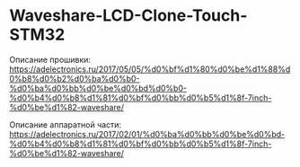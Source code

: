﻿# Waveshare-LCD-Clone-Touch-STM32

Описание прошивки:
https://adelectronics.ru/2017/05/05/%d0%bf%d1%80%d0%be%d1%88%d0%b8%d0%b2%d0%ba%d0%b0-%d0%ba%d0%bb%d0%be%d0%bd%d0%b0-%d0%b4%d0%b8%d1%81%d0%bf%d0%bb%d0%b5%d1%8f-7inch-%d0%be%d1%82-waveshare/

Описание аппаратной части:
https://adelectronics.ru/2017/02/01/%d0%ba%d0%bb%d0%be%d0%bd-%d0%b4%d0%b8%d1%81%d0%bf%d0%bb%d0%b5%d1%8f-7inch-%d0%be%d1%82-waveshare/
